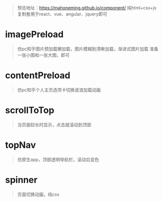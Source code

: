 >预览地址：https://mahoneming.github.io/component/
>纯html+css+js 复制套用于react、vue、angular、jquery即可

# imagePreload
>仿pc知乎图片预加载懒加载，图片模糊到清晰加载，渐进式图片加载
>准备一张小图和一张大图，即可

# contentPreload
>仿pc知乎个人主页选项卡切换波浪加载动画

# scrollToTop
>当页面较长时显示，点击就滚动到顶部

# topNav
>仿原生app，顶部透明导航栏，滚动后变色

# spinner
>页面切换动画，纯css